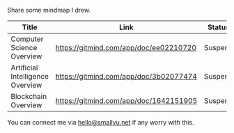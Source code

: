 
Share some mindmap I drew.

|Title|Link|Status|
|--|--|--|
|Computer Science Overview|<https://gitmind.com/app/doc/ee02210720> |Suspend|
|Artificial Intelligence Overview|<https://gitmind.com/app/doc/3b02077474> |Suspend|
|Blockchain Overview|<https://gitmind.com/app/doc/1642151905> |Suspend|

You can connect me via <hello@smallyu.net> if any worry with this.
